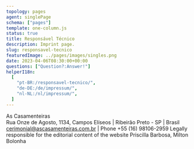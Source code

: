 ```yaml
---
topology: pages
agent: singlePage
schema: ["pages"]
template: one-column.js
status: true
title: Responsável Técnico
description: Imprint page.
slug: responsavel-tecnico
featuredImage: ../pages/images/singles.png
date: 2023-04-06T08:30:00+00:00
questions: ["Question?:Answer!"]
helperI18n:
  [
    "pt-BR:/responsavel-tecnico/",
    "de-DE:/de/impressum/",
    "nl-NL:/nl/impressum/",
  ]
---
```


As Casamenteiras  
Rua Onze de Agosto, 1134, Campos Elíseos | Ribeirão Preto - SP | Brasil
cerimonial@ascasamenteiras.com.br | Phone +55 (16) 98106-2959
Legally responsible for the editorial content of the website
Priscilla Barbosa, Milton Bolonha
